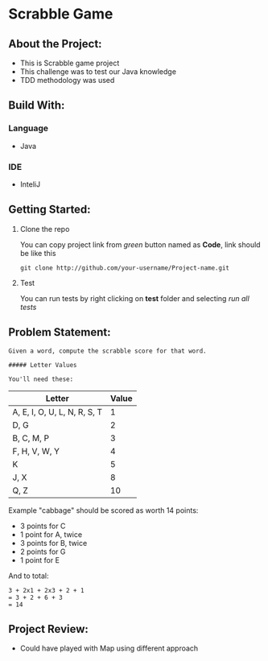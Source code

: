 Scrabble Game
==================

About the Project:
-----------

- This is Scrabble game project
- This challenge was to test our Java knowledge
- TDD methodology was used

Build With:
---------

### Language
- Java

### IDE
- InteliJ

Getting Started:
-----------

1. Clone the repo

    You can copy project link from *green* button named as **Code**, link should be like this
    ```
    git clone http://github.com/your-username/Project-name.git
    ```
    
2. Test

    You can run tests by right clicking on **test** folder and selecting *run all tests*
   
    
Problem Statement:
-----------

 ```
 Given a word, compute the scrabble score for that word.

##### Letter Values

You'll need these:
```
| Letter                        | Value  |
| ----                          |  ----  |
| A, E, I, O, U, L, N, R, S, T  |     1  |
| D, G                          |     2  |
| B, C, M, P                    |     3  |
| F, H, V, W, Y                 |     4  |
| K                             |     5  |
| J, X                          |     8  |
| Q, Z                          |     10 |

Example
"cabbage" should be scored as worth 14 points:

- 3 points for C
- 1 point for A, twice
- 3 points for B, twice
- 2 points for G
- 1 point for E

And to total:

```
3 + 2x1 + 2x3 + 2 + 1
= 3 + 2 + 6 + 3
= 14
```

Project Review:
----------

- Could have played with Map using different approach
